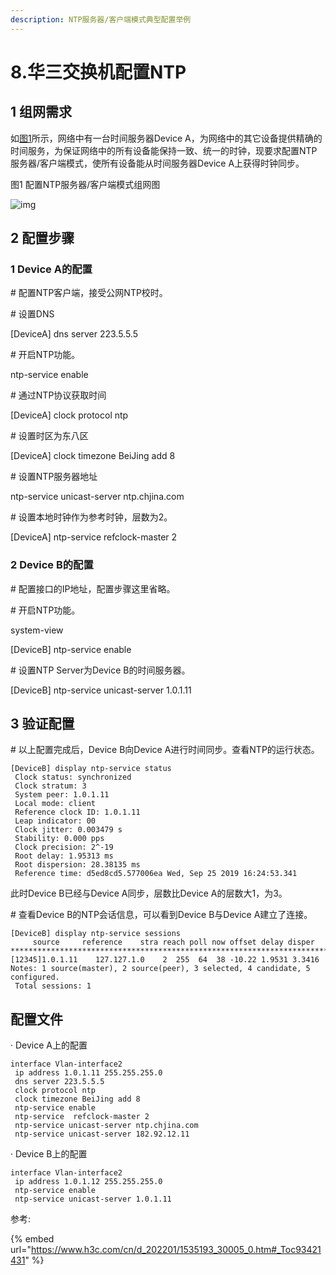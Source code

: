 ```yaml
---
description: NTP服务器/客户端模式典型配置举例
---
```


# 8.华三交换机配置NTP

## 1 组网需求

如[图1](https://www.h3c.com/cn/d\_202012/1371466\_30005\_0.htm#\_Ref256147451)所示，网络中有一台时间服务器Device A，为网络中的其它设备提供精确的时间服务，为保证网络中的所有设备能保持一致、统一的时钟，现要求配置NTP服务器/客户端模式，使所有设备能从时间服务器Device A上获得时钟同步。

图1 配置NTP服务器/客户端模式组网图

![img](https://pic.chjina.com/2023/06/01/20201231\_5475298\_image001\_1371466\_30005\_0.png)

## 2 配置步骤

### 1 Device A的配置

\# 配置NTP客户端，接受公网NTP校时。

\# 设置DNS

\[DeviceA] dns server 223.5.5.5

\# 开启NTP功能。

ntp-service enable

\# 通过NTP协议获取时间

\[DeviceA] clock protocol ntp

\# 设置时区为东八区

\[DeviceA] clock timezone BeiJing add 8

\# 设置NTP服务器地址

ntp-service unicast-server ntp.chjina.com

\# 设置本地时钟作为参考时钟，层数为2。

\[DeviceA] ntp-service refclock-master 2

### 2 Device B的配置

\# 配置接口的IP地址，配置步骤这里省略。

\# 开启NTP功能。

system-view

\[DeviceB] ntp-service enable

\# 设置NTP Server为Device B的时间服务器。

\[DeviceB] ntp-service unicast-server 1.0.1.11

## 3 验证配置

\# 以上配置完成后，Device B向Device A进行时间同步。查看NTP的运行状态。

```
[DeviceB] display ntp-service status
 Clock status: synchronized 
 Clock stratum: 3
 System peer: 1.0.1.11   
 Local mode: client     
 Reference clock ID: 1.0.1.11
 Leap indicator: 00     
 Clock jitter: 0.003479 s  
 Stability: 0.000 pps    
 Clock precision: 2^-19    
 Root delay: 1.95313 ms   
 Root dispersion: 28.38135 ms
 Reference time: d5ed8cd5.577006ea Wed, Sep 25 2019 16:24:53.341
```

此时Device B已经与Device A同步，层数比Device A的层数大1，为3。

\# 查看Device B的NTP会话信息，可以看到Device B与Device A建立了连接。

```
[DeviceB] display ntp-service sessions
​     source     reference    stra reach poll now offset delay disper
********************************************************************************
[12345]1.0.1.11    127.127.1.0    2  255  64  38 -10.22 1.9531 3.3416
Notes: 1 source(master), 2 source(peer), 3 selected, 4 candidate, 5 configured.
 Total sessions: 1
```

## 配置文件

· Device A上的配置

```
interface Vlan-interface2
 ip address 1.0.1.11 255.255.255.0
 dns server 223.5.5.5
 clock protocol ntp
 clock timezone BeiJing add 8
 ntp-service enable 
 ntp-service  refclock-master 2
 ntp-service unicast-server ntp.chjina.com
 ntp-service unicast-server 182.92.12.11
```

· Device B上的配置

```
interface Vlan-interface2
 ip address 1.0.1.12 255.255.255.0
 ntp-service enable
 ntp-service unicast-server 1.0.1.11
```





参考:

{% embed url="https://www.h3c.com/cn/d_202201/1535193_30005_0.htm#_Toc93421431" %}
